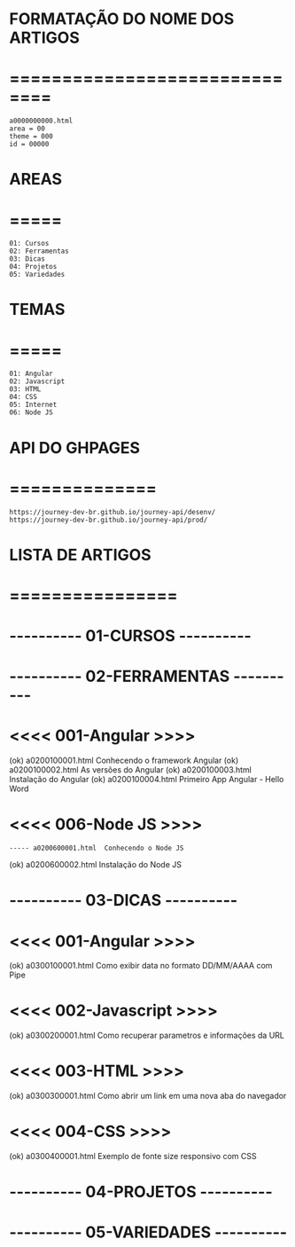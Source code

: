 
# FORMATAÇÃO DO NOME DOS ARTIGOS
# ==============================
    a0000000000.html
    area = 00
    theme = 000
    id = 00000

# AREAS
# =====
    01: Cursos
    02: Ferramentas
    03: Dicas
    04: Projetos
    05: Variedades

# TEMAS
# =====
    01: Angular
    02: Javascript
    03: HTML
    04: CSS
    05: Internet
    06: Node JS

# API DO GHPAGES
# ==============
    https://journey-dev-br.github.io/journey-api/desenv/    
    https://journey-dev-br.github.io/journey-api/prod/

# LISTA DE ARTIGOS
# ================

# **----------   01-CURSOS   ----------**


# **----------   02-FERRAMENTAS   ----------**
#  <<<<  001-Angular  >>>>
   (ok) a0200100001.html  Conhecendo o framework Angular 
   (ok) a0200100002.html  As versões do Angular 
   (ok) a0200100003.html  Instalação do Angular 
   (ok) a0200100004.html  Primeiro App Angular - Hello Word
#  <<<<  006-Node JS  >>>>
    ----- a0200600001.html  Conhecendo o Node JS 
   (ok) a0200600002.html  Instalação do Node JS 

# **----------   03-DICAS   ----------**
#  <<<<  001-Angular  >>>>
   (ok) a0300100001.html  Como exibir data no formato DD/MM/AAAA com Pipe  
#  <<<<  002-Javascript  >>>>
   (ok) a0300200001.html  Como recuperar parametros e informações da URL
#  <<<<  003-HTML  >>>>
   (ok) a0300300001.html  Como abrir um link em uma nova aba do navegador  
#  <<<<  004-CSS  >>>>
   (ok) a0300400001.html  Exemplo de fonte size responsivo com CSS  

# **----------   04-PROJETOS   ----------**


# **----------   05-VARIEDADES   ----------**




